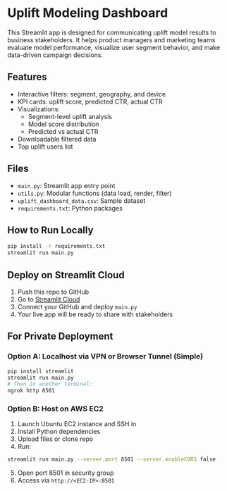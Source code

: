 # Uplift Modeling Dashboard

This Streamlit app is designed for communicating uplift model results to business stakeholders. It helps product managers and marketing teams evaluate model performance, visualize user segment behavior, and make data-driven campaign decisions.

## Features
- Interactive filters: segment, geography, and device
- KPI cards: uplift score, predicted CTR, actual CTR
- Visualizations:
  - Segment-level uplift analysis
  - Model score distribution
  - Predicted vs actual CTR
- Downloadable filtered data
- Top uplift users list

## Files
- `main.py`: Streamlit app entry point
- `utils.py`: Modular functions (data load, render, filter)
- `uplift_dashboard_data.csv`: Sample dataset
- `requirements.txt`: Python packages

## How to Run Locally
```bash
pip install -r requirements.txt
streamlit run main.py
```

## Deploy on Streamlit Cloud
1. Push this repo to GitHub
2. Go to [Streamlit Cloud](https://streamlit.io/cloud)
3. Connect your GitHub and deploy `main.py`
4. Your live app will be ready to share with stakeholders

## For Private Deployment

### Option A: Localhost via VPN or Browser Tunnel (Simple)
```bash
pip install streamlit
streamlit run main.py
# Then in another terminal:
ngrok http 8501
```

### Option B: Host on AWS EC2
1. Launch Ubuntu EC2 instance and SSH in
2. Install Python dependencies
3. Upload files or clone repo
4. Run:
```bash
streamlit run main.py --server.port 8501 --server.enableCORS false
```
5. Open port 8501 in security group
6. Access via `http://<EC2-IP>:8501`
